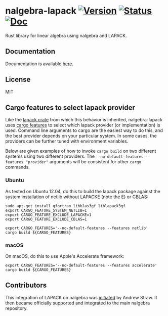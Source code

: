 # nalgebra-lapack [![Version][version-img]][version-url] [![Status][status-img]][status-url] [![Doc][doc-img]][doc-url]

Rust library for linear algebra using nalgebra and LAPACK.

## Documentation

Documentation is available [here](https://docs.rs/nalgebra-lapack/).

## License

MIT

## Cargo features to select lapack provider

Like the [lapack crate](https://crates.io/crates/lapack) from which this
behavior is inherited, nalgebra-lapack uses [cargo
features](http://doc.crates.io/manifest.html#the-[features]-section) to select
which lapack provider (or implementation) is used. Command line arguments to
cargo are the easiest way to do this, and the best provider depends on your
particular system. In some cases, the providers can be further tuned with
environment variables.

Below are given examples of how to invoke `cargo build` on two different systems
using two different providers. The `--no-default-features --features "provider"`
arguments will be consistent for other `cargo` commands.

### Ubuntu

As tested on Ubuntu 12.04, do this to build the lapack package against
the system installation of netlib without LAPACKE (note the E) or
CBLAS:

    sudo apt-get install gfortran libblas3gf liblapack3gf
    export CARGO_FEATURE_SYSTEM_NETLIB=1
    export CARGO_FEATURE_EXCLUDE_LAPACKE=1
    export CARGO_FEATURE_EXCLUDE_CBLAS=1

    export CARGO_FEATURES='--no-default-features --features netlib'
    cargo build ${CARGO_FEATURES}

### macOS

On macOS, do this to use Apple's Accelerate framework:

    export CARGO_FEATURES='--no-default-features --features accelerate'
    cargo build ${CARGO_FEATURES}

[version-img]: https://img.shields.io/crates/v/nalgebra-lapack.svg
[version-url]: https://crates.io/crates/nalgebra-lapack
[status-img]: https://travis-ci.org/strawlab/nalgebra-lapack.svg?branch=master
[status-url]: https://travis-ci.org/strawlab/nalgebra-lapack
[doc-img]: https://docs.rs/nalgebra-lapack/badge.svg
[doc-url]: https://docs.rs/nalgebra-lapack/

## Contributors
This integration of LAPACK on nalgebra was
[initiated](https://github.com/strawlab/nalgebra-lapack) by Andrew Straw. It
then became officially supported and integrated to the main nalgebra
repository.
